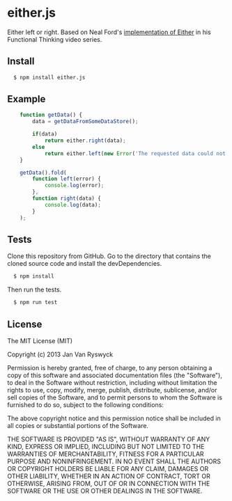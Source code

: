 # either.js

Either left or right. Based on Neal Ford's [implementation of Either](https://github.com/nealford/NealFord_FunctionalThinkingVideo_Samples) in his Functional Thinking video series.

## Install

``` bash
  $ npm install either.js
```

## Example

``` js
	function getData() {
		data = getDataFromSomeDataStore();

		if(data)
			return either.right(data);
		else
			return either.left(new Error('The requested data could not be found.'));
	}

	getData().fold(
		function left(error) {
			console.log(error);
		},
		function right(data) {
			console.log(data);
		}
	);
```

## Tests

Clone this repository from GitHub. Go to the directory that contains the cloned source code and install the devDependencies.

``` bash
  $ npm install
```

Then run the tests.

``` bash
  $ npm run test
```

## License

The MIT License (MIT)

Copyright (c) 2013 Jan Van Ryswyck

Permission is hereby granted, free of charge, to any person obtaining a copy of
this software and associated documentation files (the "Software"), to deal in
the Software without restriction, including without limitation the rights to
use, copy, modify, merge, publish, distribute, sublicense, and/or sell copies of
the Software, and to permit persons to whom the Software is furnished to do so,
subject to the following conditions:

The above copyright notice and this permission notice shall be included in all
copies or substantial portions of the Software.

THE SOFTWARE IS PROVIDED "AS IS", WITHOUT WARRANTY OF ANY KIND, EXPRESS OR
IMPLIED, INCLUDING BUT NOT LIMITED TO THE WARRANTIES OF MERCHANTABILITY, FITNESS
FOR A PARTICULAR PURPOSE AND NONINFRINGEMENT. IN NO EVENT SHALL THE AUTHORS OR
COPYRIGHT HOLDERS BE LIABLE FOR ANY CLAIM, DAMAGES OR OTHER LIABILITY, WHETHER
IN AN ACTION OF CONTRACT, TORT OR OTHERWISE, ARISING FROM, OUT OF OR IN
CONNECTION WITH THE SOFTWARE OR THE USE OR OTHER DEALINGS IN THE SOFTWARE.